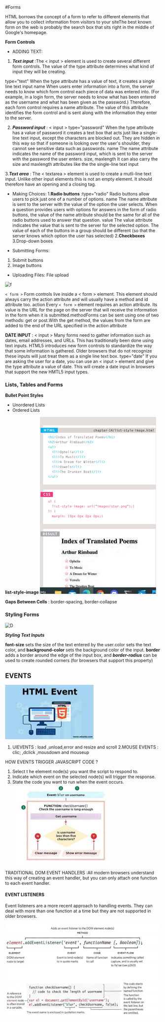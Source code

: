 #Forms 

HTML borrows the concept of a form to refer to different 
elements that allow you to collect information from visitors to your siteThe best known form on the web is probably the search box that sits right in the middle of 
Google's homepage.

**Form Controls**
- ADDING TEXT:
1. ***Text input*** :The < input > element is used 
to create several different form 
controls. The value of the type
attribute determines what kind 
of input they will be creating.

type="text"
When the type attribute has a 
value of text, it creates a single line text input
name
When users enter information 
into a form, the server needs to 
know which form control each 
piece of data was entered into. 
(For example, in a login form, the 
server needs to know what has 
been entered as the username 
and what has been given as the 
password.) Therefore, each form 
control requires a name attribute. 
The value of this attribute 
identifies the form control and is 
sent along with the information 
they enter to the server.

2. ***Password input*** : < input >
type="password"
When the type attribute has 
a value of password it creates 
a text box that acts just like a 
single-line text input, except 
the characters are blocked out. 
They are hidden in this way so 
that if someone is looking over 
the user's shoulder, they cannot 
see sensitive data such as 
passwords.
name
The name attribute indicates 
the name of the password input, 
which is sent to the server with 
the password the user enters.
size, maxlength
It can also carry the size and 
maxlength attributes like the 
the single-line text input

3.***Text area*** : The < textarea > element 
is used to create a mutli-line 
text input. Unlike other input 
elements this is not an empty 
element. It should therefore have 
an opening and a closing tag. 

- Making Choices:
1.**Radio buttons** :type="radio"
Radio buttons allow users to pick 
just one of a number of options.
name
The name attribute is sent to 
the server with the value of the 
option the user selects. When 
a question provides users with 
options for answers in the form 
of radio buttons, the value of 
the name attribute should be the 
same for all of the radio buttons 
used to answer that question.
value
The value attribute indicates 
the value that is sent to the 
server for the selected option. 
The value of each of the buttons 
in a group should be different 
(so that the server knows which 
option the user has selected)
2.**Checkboxes**
3.Drop-down boxes 


- Submitting Forms:
1. Submit buttons
2. Image buttons

- Uploading Files: File upload

![f](https://www.htmlgoodies.com/wp-content/uploads/2021/04/HTML-Forms-From-Basics-to-Style-Layouts-Figure2.gif)

`< form >` Form controls live inside a 
< form > element. This element 
should always carry the action
attribute and will usually have a 
method and id attribute too.
action
Every `< form >` element requires 
an action attribute. Its value
is the URL for the page on the 
server that will receive the information in the form when it is submitted.methodForms can be sent using one of two methods: get or post.With the get method, the values from the form are added to the end of the URL specified in the action attribute

**DATE INPUT** : < input >
Many forms need to gather 
information such as dates, email 
addresses, and URLs. This has 
traditionally been done using 
text inputs.
HTML5 introduces new form 
controls to standardize the 
way that some information is 
gathered. Older browsers that 
do not recognize these inputs 
will just treat them as a single 
line text box. 
type="date"
If you are asking the user for a 
date, you can use an < input >
element and give the type
attribute a value of date. 
This will create a date input in 
browsers that support the new 
HMTL5 input types. 

### Lists, Tables and Forms

**Bullet Point Styles**
- Unordered Lists
- Ordered Lists

**list-style-image** 
![g](mnm.PNG)

**Gaps Between Cells** :
border-spacing, border-collapse

### Styling Forms
![D](https://encrypted-tbn0.gstatic.com/images?q=tbn:ANd9GcTAVEhDDG2Kj29uYZs7zPZCUJz76iaXWPRM3Q&usqp=CAU)

***Styling Text Inputs***

**font-size** sets the size of the text entered by the user.color sets the text color, and 
**background-color** sets the background color of the input.
**border** adds a border around the edge of the input box, and
***border-radius*** can be used to create rounded corners (for browsers that support this property)

## EVENTS
![F](EVEV.jpg)

1. UIEVENTS : load ,unload,error and resize and scroll 
2.MOUSE EVENTS : clic; ,dclick ,mousdown and mouseup

HOW EVENTS TRIGGER JAVASCRIPT CODE ?
1. Select t he element node(s) you want the script to respond to.
2. Indicate which event on the selected node(s) will trigger the response. 
3. State the code you want to run when the event occurs. 
![c](rrr.PNG)

TRADITIONAL DOM EVENT HANDLERS :All modern browsers understand this way of creating an event handler, but you can only attach one function to each event handler. 

#### EVENT LISTENERS 
Event listeners are a more recent approach to handling events. 
They can deal with more than one function at a time 
but they are not supported in older browsers. 
![F](UUU.PNG)